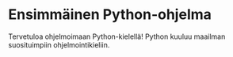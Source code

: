# Ensimmäinen Python-ohjelma
Tervetuloa ohjelmoimaan Python-kielellä!
Python kuuluu maailman suosituimpiin ohjelmointikieliin.

